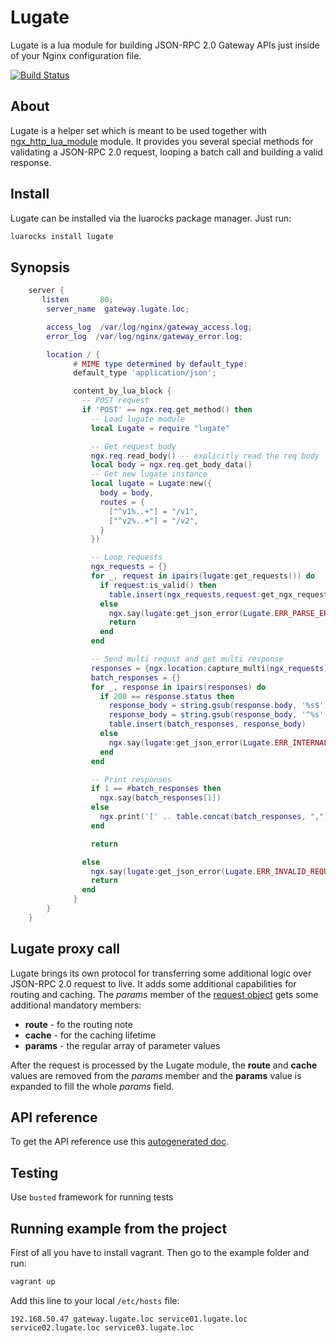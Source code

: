 # Lugate
Lugate is a lua module for building JSON-RPC 2.0 Gateway APIs just inside of your Nginx configuration file.

[![Build Status](https://travis-ci.org/zinovyev/lugate.svg?branch=master)](https://travis-ci.org/zinovyev/lugate)

## About
Lugate is a helper set which is meant to be used together with [ngx\_http\_lua\_module](https://github.com/openresty/lua-nginx-module) module.
It provides you several special methods for validating a JSON-RPC 2.0 request, looping a batch call and building a
valid response.

## Install
Lugate can be installed via the luarocks package manager. Just run:
```bash
luarocks install lugate
```

## Synopsis
```lua
    server {
       listen       80;
        server_name  gateway.lugate.loc;

        access_log  /var/log/nginx/gateway_access.log;
        error_log  /var/log/nginx/gateway_error.log;

        location / {
              # MIME type determined by default_type:
              default_type 'application/json';

              content_by_lua_block {
                -- POST request
                if 'POST' == ngx.req.get_method() then
                  -- Load lugate module
                  local Lugate = require "lugate"

                  -- Get request body
                  ngx.req.read_body() -- explicitly read the req body
                  local body = ngx.req.get_body_data()
                  -- Get new lugate instance
                  local lugate = Lugate:new({
                    body = body,
                    routes = {
                      ["^v1%..+"] = "/v1",
                      ["^v2%..+"] = "/v2",
                    }
                  })

                  -- Loop requests
                  ngx_requests = {}
                  for _, request in ipairs(lugate:get_requests()) do
                    if request:is_valid() then
                      table.insert(ngx_requests,request:get_ngx_request())
                    else
                      ngx.say(lugate:get_json_error(Lugate.ERR_PARSE_ERROR))
                      return
                    end
                  end

                  -- Send multi requst and get multi response
                  responses = {ngx.location.capture_multi(ngx_requests)}
                  batch_responses = {}
                  for _, response in ipairs(responses) do
                    if 200 == response.status then
                      response_body = string.gsub(response.body, '%s$', '')
                      response_body = string.gsub(response_body, '^%s', '')
                      table.insert(batch_responses, response_body)
                    else
                      ngx.say(lugate:get_json_error(Lugate.ERR_INTERNAL_ERROR))
                    end
                  end

                  -- Print responses
                  if 1 == #batch_responses then
                    ngx.say(batch_responses[1])
                  else
                    ngx.print('[' .. table.concat(batch_responses, ",") .. ']')
                  end

                  return

                else
                  ngx.say(lugate:get_json_error(Lugate.ERR_INVALID_REQUEST, 'Only POST requests are allowed'))
                  return
                end
              }
        }
    }
```

## Lugate proxy call
Lugate brings its own protocol for transferring some additional logic over JSON-RPC 2.0 request to live. It adds
some additional capabilities for routing and caching.
The *params* member of the [request object](http://www.jsonrpc.org/specification#request_object) gets some additional mandatory members:

* **route** - fo the routing note
* **cache** - for the caching lifetime
* **params** - the regular array of parameter values

After the request is processed by the Lugate module, the **route** and **cache** values are removed from the
*params* member and the **params** value is expanded to fill the whole *params* field.

## API reference
To get the API reference use this [autogenerated doc](http://zinovyev.github.io/lugate).

## Testing
Use `busted` framework for running tests

## Running example from the project
First of all you have to install vagrant. Then go to the example folder and run:
```bash
vagrant up
```
Add this line to your local `/etc/hosts` file:
```
192.168.50.47 gateway.lugate.loc service01.lugate.loc service02.lugate.loc service03.lugate.loc
```
